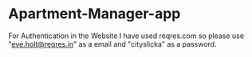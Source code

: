 # Apartment-Manager-app
For Authentication in the Website I have used reqres.com so please use "eve.holt@reqres.in" as a email and "cityslicka" as a password.
